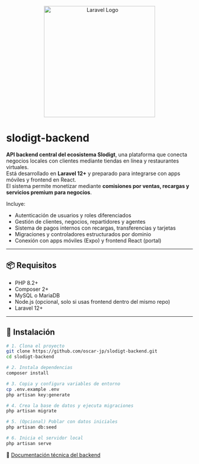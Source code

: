 <p align="center">
  <img src="https://raw.githubusercontent.com/laravel/art/master/logo-lockup/5%20SVG/2%20CMYK/1%20Full%20Color/laravel-logolockup-cmyk-red.svg" width="300" alt="Laravel Logo">
</p>

# slodigt-backend

**API backend central del ecosistema Slodigt**, una plataforma que conecta negocios locales con clientes mediante tiendas en línea y restaurantes virtuales.  
Está desarrollado en **Laravel 12+** y preparado para integrarse con apps móviles y frontend en React.  
El sistema permite monetizar mediante **comisiones por ventas, recargas y servicios premium para negocios**.

Incluye:
- Autenticación de usuarios y roles diferenciados
- Gestión de clientes, negocios, repartidores y agentes
- Sistema de pagos internos con recargas, transferencias y tarjetas
- Migraciones y controladores estructurados por dominio
- Conexión con apps móviles (Expo) y frontend React (portal)

---

## 📦 Requisitos

- PHP 8.2+
- Composer 2+
- MySQL o MariaDB
- Node.js (opcional, solo si usas frontend dentro del mismo repo)
- Laravel 12+

---

## 🚀 Instalación

```bash
# 1. Clona el proyecto
git clone https://github.com/oscar-jp/slodigt-backend.git
cd slodigt-backend

# 2. Instala dependencias
composer install

# 3. Copia y configura variables de entorno
cp .env.example .env
php artisan key:generate

# 4. Crea la base de datos y ejecuta migraciones
php artisan migrate

# 5. (Opcional) Poblar con datos iniciales
php artisan db:seed

# 6. Inicia el servidor local
php artisan serve
```

📘 [Documentación técnica del backend](./overview.md)

